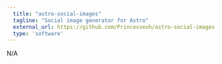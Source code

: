 ```yaml
---
  title: "astro-social-images"
  tagline: "Social image generator for Astro"
  external_url: https://github.com/Princesseuh/astro-social-images
  type: 'software'
---
```


N/A
